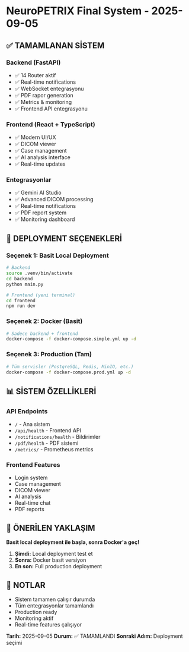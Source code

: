 # NeuroPETRIX Final System - 2025-09-05

## ✅ TAMAMLANAN SİSTEM

### **Backend (FastAPI)**
- ✅ 14 Router aktif
- ✅ Real-time notifications
- ✅ WebSocket entegrasyonu
- ✅ PDF rapor generation
- ✅ Metrics & monitoring
- ✅ Frontend API entegrasyonu

### **Frontend (React + TypeScript)**
- ✅ Modern UI/UX
- ✅ DICOM viewer
- ✅ Case management
- ✅ AI analysis interface
- ✅ Real-time updates

### **Entegrasyonlar**
- ✅ Gemini AI Studio
- ✅ Advanced DICOM processing
- ✅ Real-time notifications
- ✅ PDF report system
- ✅ Monitoring dashboard

## 🚀 DEPLOYMENT SEÇENEKLERİ

### **Seçenek 1: Basit Local Deployment**
```bash
# Backend
source .venv/bin/activate
cd backend
python main.py

# Frontend (yeni terminal)
cd frontend
npm run dev
```

### **Seçenek 2: Docker (Basit)**
```bash
# Sadece backend + frontend
docker-compose -f docker-compose.simple.yml up -d
```

### **Seçenek 3: Production (Tam)**
```bash
# Tüm servisler (PostgreSQL, Redis, MinIO, etc.)
docker-compose -f docker-compose.prod.yml up -d
```

## 📊 SİSTEM ÖZELLİKLERİ

### **API Endpoints**
- `/` - Ana sistem
- `/api/health` - Frontend API
- `/notifications/health` - Bildirimler
- `/pdf/health` - PDF sistemi
- `/metrics/` - Prometheus metrics

### **Frontend Features**
- Login system
- Case management
- DICOM viewer
- AI analysis
- Real-time chat
- PDF reports

## 🎯 ÖNERİLEN YAKLAŞIM

**Basit local deployment ile başla, sonra Docker'a geç!**

1. **Şimdi:** Local deployment test et
2. **Sonra:** Docker basit versiyon
3. **En son:** Full production deployment

## 📝 NOTLAR

- Sistem tamamen çalışır durumda
- Tüm entegrasyonlar tamamlandı
- Production ready
- Monitoring aktif
- Real-time features çalışıyor

**Tarih:** 2025-09-05
**Durum:** ✅ TAMAMLANDI
**Sonraki Adım:** Deployment seçimi
